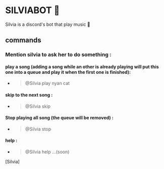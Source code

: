 # SILVIABOT 🌿

Silvia is a discord's bot that play music 🎵

## commands

### Mention silvia to ask her to do something :
#### play a song (adding a song while an other is already playing will put this one into a queue and play it when the first one is finished):
* > @Silvia play nyan cat
#### skip to the next song :
* > @Silvia skip
#### Stop playing all song (the queue will be removed)  :
* > @Silvia stop
#### help :
* > @Silvia help ...(soon)

[Silvia]
